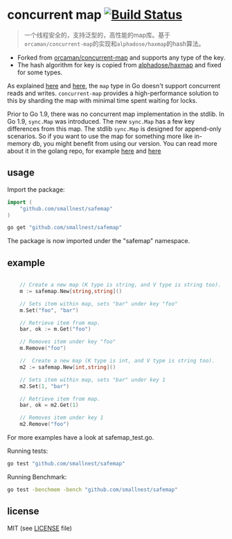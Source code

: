 # concurrent map [![Build Status](https://travis-ci.com/smallnest/concurrent-map.svg?branch=master)](https://travis-ci.com/smallnest/concurrent-map)

> 一个线程安全的，支持泛型的，高性能的map库。基于`orcaman/concurrent-map`的实现和`alphadose/haxmap`的hash算法。

- Forked from [orcaman/concurrent-map](https://github.com/orcaman/concurrent-map) and supports any type of the key.
- The hash algorithm for key is copied from [alphadose/haxmap](https://github.com/alphadose/haxmap) and fixed for some types.


As explained [here](http://golang.org/doc/faq#atomic_maps) and [here](http://blog.golang.org/go-maps-in-action), the `map` type in Go doesn't support concurrent reads and writes. `concurrent-map` provides a high-performance solution to this by sharding the map with minimal time spent waiting for locks.

Prior to Go 1.9, there was no concurrent map implementation in the stdlib. In Go 1.9, `sync.Map` was introduced. The new `sync.Map` has a few key differences from this map. The stdlib `sync.Map` is designed for append-only scenarios. So if you want to use the map for something more like in-memory db, you might benefit from using our version. You can read more about it in the golang repo, for example [here](https://github.com/golang/go/issues/21035) and [here](https://stackoverflow.com/questions/11063473/map-with-concurrent-access)

## usage

Import the package:

```go
import (
	"github.com/smallnest/safemap"
)

```

```bash
go get "github.com/smallnest/safemap"
```

The package is now imported under the "safemap" namespace.

## example

```go

	// Create a new map (K type is string, and V type is string too).
	m := safemap.New[string,string]()

	// Sets item within map, sets "bar" under key "foo"
	m.Set("foo", "bar")

	// Retrieve item from map.
	bar, ok := m.Get("foo")

	// Removes item under key "foo"
	m.Remove("foo")

	//  Create a new map (K type is int, and V type is string too).
	m2 := safemap.New[int,string]()

	// Sets item within map, sets "bar" under key 1
	m2.Set(1, "bar")

	// Retrieve item from map.
	bar, ok = m2.Get(1)

	// Removes item under key 1
	m2.Remove("foo")

```

For more examples have a look at safemap_test.go.

Running tests:

```bash
go test "github.com/smallnest/safemap"
```

Running Benchmark:
```bash
go test -benchmem -bench "github.com/smallnest/safemap"
```

## license
MIT (see [LICENSE](https://github.com/orcaman/concurrent-map/blob/master/LICENSE) file)
